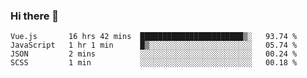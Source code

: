 ### Hi there 👋

<!--
**xin-code/Xin-code** is a ✨ _special_ ✨ repository because its `README.md` (this file) appears on your GitHub profile.

Here are some ideas to get you started:
<!--START_SECTION:waka-->
```text
Vue.js       16 hrs 42 mins  ███████████████████████▒░   93.74 % 
JavaScript   1 hr 1 min      █▒░░░░░░░░░░░░░░░░░░░░░░░   05.74 % 
JSON         2 mins          ░░░░░░░░░░░░░░░░░░░░░░░░░   00.24 % 
SCSS         1 min           ░░░░░░░░░░░░░░░░░░░░░░░░░   00.18 % 
```
<!--END_SECTION:waka-->
